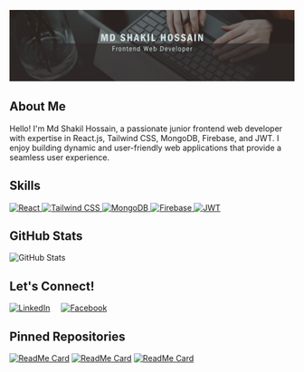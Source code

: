 ![Banner](https://github.com/Shakil4432/Shakil4432/blob/main/Black%20And%20Grey%20Professional%20Technology%20LinkedIn%20Banner%20(2).png?raw=true)

## About Me
Hello! I'm Md Shakil Hossain, a passionate junior frontend web developer with expertise in React.js, Tailwind CSS, MongoDB, Firebase, and JWT. I enjoy building dynamic and user-friendly web applications that provide a seamless user experience.

## Skills
 <a href="https://reactjs.org/" target="_blank">
    <img src="https://img.shields.io/badge/React-61DAFB?logo=react&logoColor=white&style=for-the-badge" alt="React" title="React" />
  </a>
  <a href="https://tailwindcss.com/" target="_blank">
    <img src="https://img.shields.io/badge/Tailwind_CSS-38B2AC?logo=tailwind-css&logoColor=white&style=for-the-badge" alt="Tailwind CSS" title="Tailwind CSS" />
  </a>
  <a href="https://www.mongodb.com/" target="_blank">
    <img src="https://img.shields.io/badge/MongoDB-47A248?logo=mongodb&logoColor=white&style=for-the-badge" alt="MongoDB" title="MongoDB" />
  </a>
  <a href="https://firebase.google.com/" target="_blank">
    <img src="https://img.shields.io/badge/Firebase-FFCA28?logo=firebase&logoColor=white&style=for-the-badge" alt="Firebase" title="Firebase" />
  </a>
  <a href="https://jwt.io/" target="_blank">
    <img src="https://img.shields.io/badge/JWT-000000?logo=json-web-tokens&logoColor=white&style=for-the-badge" alt="JWT" title="JWT" />
  </a>

## GitHub Stats
![GitHub Stats](https://github-readme-stats.vercel.app/api?username=Shakil4432&show_icons=true&hide_border=true&theme=dark)


## Let's Connect!

[![LinkedIn](https://img.icons8.com/color/48/000000/linkedin.png)](https://www.linkedin.com/shakil-hossain-44157823b)
&nbsp;&nbsp;&nbsp;
[![Facebook](https://img.icons8.com/color/48/000000/facebook.png)](https://www.facebook.com/profile.php?id=61555055485426)

## Pinned Repositories

[![ReadMe Card](https://github-readme-stats.vercel.app/api/pin/?username=Shakil4432&repo=repo1)](https://github.com/yourusername/repo1)
[![ReadMe Card](https://github-readme-stats.vercel.app/api/pin/?username=Shakil4432&repo=repo2)](https://github.com/yourusername/repo2)
[![ReadMe Card](https://github-readme-stats.vercel.app/api/pin/?username=Shakil4432&repo=repo3)](https://github.com/yourusername/repo3)
